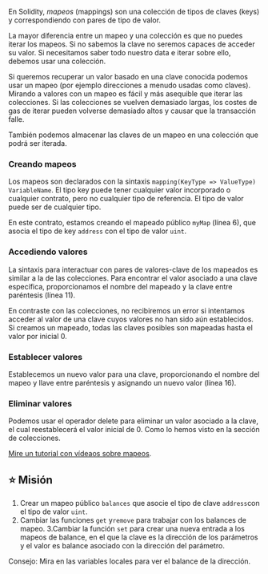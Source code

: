 En Solidity, *mapeos* (mappings) son una colección de tipos de claves (keys) y correspondiendo con pares de tipo de valor. 

La mayor diferencia entre un mapeo y una colección es que no puedes iterar los mapeos. 
Si no sabemos la clave no seremos capaces de acceder su valor. Si necesitamos saber todo nuestro data e iterar sobre ello, debemos usar una colección. 

Si queremos recuperar un valor basado en una clave conocida podemos usar un mapeo (por ejemplo direcciones a menudo usadas como claves). Mirando a valores con un mapeo es fácil y más asequible que iterar las colecciones. Si las colecciones se vuelven demasiado largas, los costes de gas de iterar pueden volverse demasiado altos y causar que la transacción falle. 

También podemos almacenar las claves de un mapeo en una colección que podrá ser iterada. 

### Creando mapeos

Los mapeos son declarados con la sintaxis `mapping(KeyType => ValueType) VariableName`. El tipo key puede tener cualquier valor incorporado o cualquier contrato, pero no cualquier tipo de referencia. El tipo de valor puede ser de cualquier tipo. 

En este contrato, estamos creando el mapeado público `myMap` (línea 6), que asocia el tipo de key `address`  con el tipo de valor `uint`.

### Accediendo valores
La sintaxis para interactuar con pares de valores-clave de los mapeados es similar a la de las colecciones. Para encontrar el valor asociado a una clave específica, proporcionamos el nombre del mapeado y la clave entre paréntesis (línea 11).

En contraste con las colecciones, no recibiremos un error si intentamos acceder al valor de una clave cuyos valores no han sido aún establecidos. Si creamos un mapeado, todas las claves posibles son mapeadas hasta el valor por inicial 0.

### Establecer valores
Establecemos un nuevo valor para una clave, proporcionando el nombre del mapeo y llave entre paréntesis y asignando un nuevo valor (línea 16). 

### Eliminar valores
Podemos usar el operador delete para eliminar un valor asociado a la clave, el cual reestablecerá el valor inicial de 0. Como lo hemos visto en la sección de colecciones. 

<a href="https://www.youtube.com/watch?v=tO3vVMCOts8" target="_blank">Mire un tutorial con vídeaos sobre mapeos</a>.

## ⭐️ Misión
1. Crear un mapeo público `balances` que asocie el tipo de clave `address`con el tipo de valor `uint`.
2. Cambiar las funciones `get` y`remove` para trabajar con los balances de mapeo.
3.Cambiar la función `set` para crear una nueva entrada a los mapeos de balance, en el que la clave es la dirección de los parámetros y el valor es balance asociado con la dirección del parámetro. 

Consejo: Mira en las variables locales para ver el balance de la dirección.